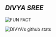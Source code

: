 ## *DIVYA SREE*
![FUN FACT](https://media1.tenor.com/images/6adda6eea02daf59191dc9b1d5df04d3/tenor.gif?itemid=9959113)

![DIVYA's github stats](https://github-readme-stats.vercel.app/api?username=DIVYASREE345&theme=prussian&show_icons=true)